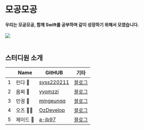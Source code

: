 # 모공모공
#### 우리는 모공모공, 함께 **Swift**를 공부하며 같이 성장하기 위해서 모였습니다.  


![](https://developer.apple.com/home/images/hero-wwdc23/phase3-x248at/wwdc23-hero-large-phase3_2x.webp)
<br>
</br>

## 스터디원 소개
|  | Name | GitHUB | 기타 |
|---|---|---| ---| 
|1| 린다 🍎 | [syss220211](https://github.com/syss220211) | [블로그](https://sy-catbutler.tistory.com/) |
|2| 욤찌 🐼 |[yyomzzi](https://github.com/yyomzzi)|[블로그](https://yyomzzi.tistory.com)|
|3| 민궝 🎃 |[mingeunqq](https://github.com/mingeunchoqq)|[블로그](https://todayapp.tistory.com/)|
|4| 오즈 🏄🏻 |[OzDevelop](https://github.com/OzDevelop)|[블로그](https://ozdevelop.github.io/)|
|5| 제이드 💎 |[a-jb97](https://github.com/a-jb97)|[블로그](https://devstudy-archive.tistory.com/)|




